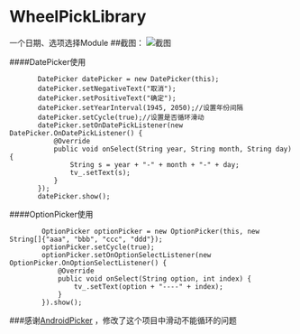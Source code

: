 # WheelPickLibrary
一个日期、选项选择Module
##截图：
![截图](https://github.com/yannecer/WheelPickLibrary/blob/master/app/gif/screen.gif)

####DatePicker使用

 ```
        DatePicker datePicker = new DatePicker(this);
        datePicker.setNegativeText("取消");
        datePicker.setPositiveText("确定");
        datePicker.setYearInterval(1945, 2050);//设置年份间隔
        datePicker.setCycle(true);//设置是否循环滑动
        datePicker.setOnDatePickListener(new DatePicker.OnDatePickListener() {
            @Override
            public void onSelect(String year, String month, String day) {
                String s = year + "-" + month + "-" + day;
                tv_.setText(s);
            }
        });
        datePicker.show();
 ```
####OptionPicker使用
```
        OptionPicker optionPicker = new OptionPicker(this, new String[]{"aaa", "bbb", "ccc", "ddd"});
        optionPicker.setCycle(true);
        optionPicker.setOnOptionSelectListener(new OptionPicker.OnOptionSelectListener() {
            @Override
            public void onSelect(String option, int index) {
                tv_.setText(option + "----" + index);
            }
        }).show();

```
###感谢[AndroidPicker](https://github.com/gzu-liyujiang/AndroidPicker) ，修改了这个项目中滑动不能循环的问题
